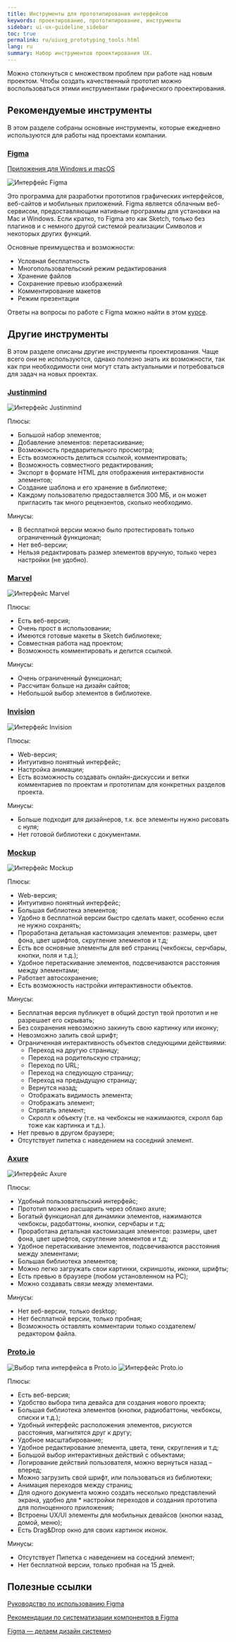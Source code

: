 ```yaml
---
title: Инструменты для прототипирования интерфейсов
keywords: проектирование, прототипирование, инструменты
sidebar: ui-ux-guideline_sidebar
toc: true
permalink: ru/uiuxg_prototyping_tools.html
lang: ru
summary: Набор инструментов проектирования UX.
---
```


Можно столкнуться с множеством проблем при работе над новым проектом. Чтобы создать качественный прототип можно воспользоваться этими инструментами графического проектирования.

## Рекомендуемые инструменты

В этом разделе собраны основные инструменты, которые ежедневно используются для работы над проектами компании.

### [Figma](https://www.figma.com/)

[Приложения для Windows и macOS](https://www.figma.com/downloads/)

![Интерфейс Figma](/images/pages/guides/ui-ux-guideline/uiuxg_prototyping_tools/1.png)

Это программа для разработки прототипов графических интерфейсов, веб-сайтов и мобильных приложений. Figma является облачным веб-сервисом, предоставляющим нативные программы для установки на Mac и Windows. Если кратко, то Figma это как Sketch, только без плагинов и с немного другой системой реализации Символов и некоторых других функций.

Основные преимущества и возможности:

* Условная бесплатность
* Многопользовательский режим редактирования
* Хранение файлов
* Сохранение превью изображений
* Комментирование макетов
* Режим презентации

Ответы на вопросы по работе с Figma можно найти в этом [курсе](http://figmadesign.ru/uroki-figma.html).

## Другие инструменты

В этом разделе описаны другие инструменты проектирования. Чаще всего они не используются, однако полезно знать их возможности, так как при необходимости они могут стать актуальными и потребоваться для задач на новых проектах.

### [Justinmind](https://www.justinmind.com/)

![Интерфейс Justinmind](/images/pages/guides/ui-ux-guideline/uiuxg_prototyping_tools/2.png)

Плюсы:

* Большой набор элементов;
* Добавление элементов: перетаскивание;
* Возможность предварительного просмотра;
* Есть возможность делиться ссылкой, комментировать;
* Возможность совместного редактирования;
* Экспорт в формате HTML для отображения интерактивности элементов;
* Создание шаблона и его хранение в библиотеке;
* Каждому пользователю предоставляется 300 МБ, и он может пригласить так много рецензентов, сколько необходимо.

Минусы:

* В бесплатной версии можно было протестировать только ограниченный функционал;
* Нет веб-версии;
* Нельзя редактировать размер элементов вручную, только через настройки (не удобно).

### [Marvel](https://marvelapp.com/)

![Интерфейс Marvel](/images/pages/guides/ui-ux-guideline/uiuxg_prototyping_tools/3.png)

Плюсы:

* Есть веб-версия;
* Очень прост в использовании;
* Имеются готовые макеты в Sketch библиотеке;
* Совместная работа над проектом;
* Возможность комментировать и делится ссылкой.

Минусы:

* Очень ограниченный функционал;
* Рассчитан больше на дизайн сайтов;
* Небольшой выбор элементов в библиотеке.

### [Invision](https://www.invisionapp.com/)

![Интерфейс Invision](/images/pages/guides/ui-ux-guideline/uiuxg_prototyping_tools/4.jpg)

Плюсы:

* Web-версия;
* Интуитивно понятный интерфейс;
* Настройка анимации;
* Есть возможность создавать онлайн-дискуссии и ветки комментариев по проектам и прототипам для конкретных разделов проекта.

Минусы:

* Больше подходит для дизайнеров, т.к. все элементы нужно рисовать с нуля;
* Нет готовой библиотеки с документами.

### [Mockup](https://app.moqups.com/)

![Интерфейс Mockup](/images/pages/guides/ui-ux-guideline/uiuxg_prototyping_tools/5.png)

Плюсы:

* Web-версия;
* Интуитивно понятный интерфейс;
* Большая библиотека элементов;
* Удобно в бесплатной версии быстро сделать макет, особенно если не нужно сохранять;
* Проработана детальная кастомизация элементов: размеры, цвет фона, цвет шрифтов, скругление элементов и т.д;
* Есть все основные элементы для веб страниц (чекбоксы, серчбары, кнопки, поля и т.д.);
* Удобное перетаскивание элементов, подсвечиваются расстояния между элементами;
* Работает автосохранение;
* Есть возможность настройки интерактивности объектов.

Минусы:

* Бесплатная версия публикует в общий доступ твой прототип и не разрешает его скрывать;
* Без сохранения невозможно закинуть свою картинку или иконку;
* Невозможно залить свой шрифт;
* Ограниченная интерактивность объектов следующими действиями:
  * Переход на другую страницу;
  * Переход на родительскую страницу;
  * Переход по URL;
  * Переход на следующую страницу;
  * Переход на предыдущую страницу;
  * Вернутся назад;
  * Отображать видимость элемента;
  * Отображать элемент;
  * Спрятать элемент;
  * Скролл к объекту (т.е. на чекбоксы не нажимаются, скролл бар тоже как картинка и т.д.).
* Нет превью в другом браузере;
* Отсутствует пипетка с наведением на соседний элемент.

### [Axure](https://www.axure.com/)

![Интерфейс Axure](/images/pages/guides/ui-ux-guideline/uiuxg_prototyping_tools/6.png)

Плюсы:

* Удобный пользовательский интерфейс;
* Прототип можно расшарить через облако axure;
* Богатый функционал для динамики элементов, нажимаются чекбоксы, радобаттоны, кнопки, серчбары и т.д;
* Проработана детальная кастомизация элементов: размеры, цвет фона, цвет шрифтов, скругление элементов и т.д;
* Удобное перетаскивание элементов, подсвечиваются расстояния между элементами;
* Большая библиотека элементов;
* Можно легко загружать свои картинки, скриншоты, иконки, шрифты;
* Есть превью в браузере (любом установленном на PC);
* Можно создавать связи между элементами.

Минусы:

* Нет веб-версии, только desktop;
* Нет бесплатной версии, только пробная;
* Возможность оставлять комментарии только создателем/редактором файла.

### [Proto.io](https://proto.io/)

![Выбор типа интерфейса в Proto.io](/images/pages/guides/ui-ux-guideline/uiuxg_prototyping_tools/7.png)
![Интерфейс Proto.io](/images/pages/guides/ui-ux-guideline/uiuxg_prototyping_tools/8.png)

Плюсы:

* Есть веб-версия;
* Удобство выбора типа девайса для создания нового проекта;
* Большая библиотека элементов (кнопки, радиобаттоны, чекбоксы, списки и т.д.);
* Удобный интерфейс расположения элементов, рисуются расстояния, магнитятся друг к другу;
* Удобное масштабирование;
* Удобное редактирование элемента, цвета, тени, скругления и т.д;
* Большой выбор интерактивных действий с объектами;
* Логирование действий пользователя, можно вернуться назад – вперед;
* Можно загрузить свой шрифт, или пользоваться из библиотеки;
* Анимация переходов между страниц;
* Для одного документа можно создать несколько представлений экрана, удобно для * настройки переходов и создания прототипа для полноценного приложения;
* Встроены UX/UI элементы для мобильных девайсов (кнопки назад, домой, меню);
* Есть Drag&Drop окно для своих картинок иконок.

Минусы:

* Отсутствует Пипетка с наведением на соседний элемент;
* Нет бесплатной версии, только пробная на 15 дней.

## Полезные ссылки

[Руководство по использованию Figma](http://figmadesign.ru/1-0-0-obzor-figma.html)

[Рекомендации по систематизации компонентов в Figma](http://figmadesign.ru/articles/rekomendacii_po_sistematizacii_componentov_v_figma.html)

[Figma — делаем дизайн системно](https://habr.com/ru/post/358784/)
